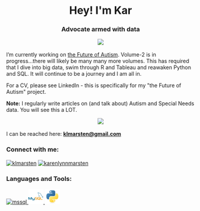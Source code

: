 <h1 align="center">Hey! I'm Kar</h1>
<h3 align="center">Advocate armed with data</h3>

<p align="center">
  <img src="https://github.com/KarMarsten/KarMarsten/assets/161634208/f9b2f963-c8dd-49fc-a3b3-533806458f8a">
</p>


I’m currently working on [the Future of Autism](https://www.kaggle.com/code/karenlynnmarsten/the-future-of-autism-volume-1). Volume-2 is in progress...there will likely be many many more volumes.  This has required that I dive into big data, swim through R and Tableau and reawaken Python and SQL.  It will continue to be a journey and I am all in.

For a CV, please see LinkedIn - this is specifically for my "the Future of Autism" project.


**Note:**
I regularly write articles on (and talk about) Autism and Special Needs data.  You will see this a LOT.

<p align="center">
  <img src="https://github.com/KarMarsten/KarMarsten/assets/161634208/d2b99b7c-faee-4bf5-a525-d4a859a3babd">
</p>


I can be reached here: **klmarsten@gmail.com**

<h3 align="left">Connect with me:</h3>
<p align="left">
<a href="https://linkedin.com/in/klmarsten" target="blank"><img align="center" src="https://raw.githubusercontent.com/rahuldkjain/github-profile-readme-generator/master/src/images/icons/Social/linked-in-alt.svg" alt="klmarsten" height="30" width="40" /></a>
<a href="https://kaggle.com/karenlynnmarsten" target="blank"><img align="center" src="https://raw.githubusercontent.com/rahuldkjain/github-profile-readme-generator/master/src/images/icons/Social/kaggle.svg" alt="karenlynnmarsten" height="30" width="40" /></a>
</p>

<h3 align="left">Languages and Tools:</h3>
<p align="left"> <a href="https://www.microsoft.com/en-us/sql-server" target="_blank" rel="noreferrer"> <img src="https://www.svgrepo.com/show/303229/microsoft-sql-server-logo.svg" alt="mssql" width="40" height="40"/> </a> <a href="https://www.mysql.com/" target="_blank" rel="noreferrer"> <img src="https://raw.githubusercontent.com/devicons/devicon/master/icons/mysql/mysql-original-wordmark.svg" alt="mysql" width="40" height="40"/> </a> <a href="https://www.python.org" target="_blank" rel="noreferrer"> <img src="https://raw.githubusercontent.com/devicons/devicon/master/icons/python/python-original.svg" alt="python" width="40" height="40"/> </a> </p>


<!---
KarMarsten/KarMarsten is a ✨ special ✨ repository because its `README.md` (this file) appears on your GitHub profile.
You can click the Preview link to take a look at your changes.
--->
